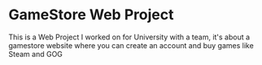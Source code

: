 # GameStore Web Project
 This is a Web Project I worked on for University with a team, it's about a gamestore website where you can create an account and buy games like Steam and GOG 

